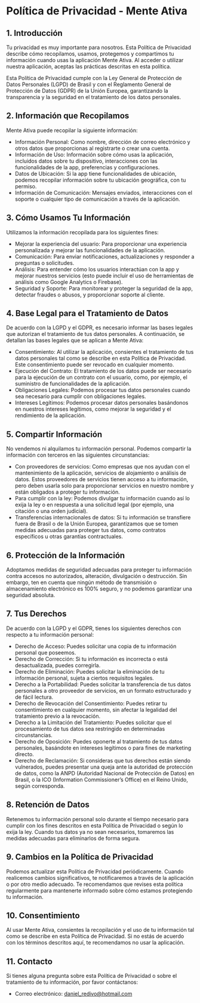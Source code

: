 # Política de Privacidad - Mente Ativa

## 1. Introducción

Tu privacidad es muy importante para nosotros. Esta Política de Privacidad describe cómo recopilamos, usamos, protegemos y compartimos tu información cuando usas la aplicación Mente Ativa. Al acceder o utilizar nuestra aplicación, aceptas las prácticas descritas en esta política.

Esta Política de Privacidad cumple con la Ley General de Protección de Datos Personales (LGPD) de Brasil y con el Reglamento General de Protección de Datos (GDPR) de la Unión Europea, garantizando la transparencia y la seguridad en el tratamiento de los datos personales.

## 2. Información que Recopilamos

Mente Ativa puede recopilar la siguiente información:

- Información Personal: Como nombre, dirección de correo electrónico y otros datos que proporcionas al registrarte o crear una cuenta.
- Información de Uso: Información sobre cómo usas la aplicación, incluidos datos sobre tu dispositivo, interacciones con las funcionalidades de la app, preferencias y configuraciones.
- Datos de Ubicación: Si la app tiene funcionalidades de ubicación, podemos recopilar información sobre tu ubicación geográfica, con tu permiso.
- Información de Comunicación: Mensajes enviados, interacciones con el soporte o cualquier tipo de comunicación a través de la aplicación.

## 3. Cómo Usamos Tu Información

Utilizamos la información recopilada para los siguientes fines:

- Mejorar la experiencia del usuario: Para proporcionar una experiencia personalizada y mejorar las funcionalidades de la aplicación.
- Comunicación: Para enviar notificaciones, actualizaciones y responder a preguntas o solicitudes.
- Análisis: Para entender cómo los usuarios interactúan con la app y mejorar nuestros servicios (esto puede incluir el uso de herramientas de análisis como Google Analytics o Firebase).
- Seguridad y Soporte: Para monitorear y proteger la seguridad de la app, detectar fraudes o abusos, y proporcionar soporte al cliente.

## 4. Base Legal para el Tratamiento de Datos

De acuerdo con la LGPD y el GDPR, es necesario informar las bases legales que autorizan el tratamiento de tus datos personales. A continuación, se detallan las bases legales que se aplican a Mente Ativa:

- Consentimiento: Al utilizar la aplicación, consientes el tratamiento de tus datos personales tal como se describe en esta Política de Privacidad. Este consentimiento puede ser revocado en cualquier momento.
- Ejecución del Contrato: El tratamiento de los datos puede ser necesario para la ejecución de un contrato con el usuario, como, por ejemplo, el suministro de funcionalidades de la aplicación.
- Obligaciones Legales: Podemos procesar tus datos personales cuando sea necesario para cumplir con obligaciones legales.
- Intereses Legítimos: Podemos procesar datos personales basándonos en nuestros intereses legítimos, como mejorar la seguridad y el rendimiento de la aplicación.

## 5. Compartir Información

No vendemos ni alquilamos tu información personal. Podemos compartir la información con terceros en las siguientes circunstancias:

- Con proveedores de servicios: Como empresas que nos ayudan con el mantenimiento de la aplicación, servicios de alojamiento o análisis de datos. Estos proveedores de servicios tienen acceso a tu información, pero deben usarla solo para proporcionar servicios en nuestro nombre y están obligados a proteger tu información.
- Para cumplir con la ley: Podemos divulgar tu información cuando así lo exija la ley o en respuesta a una solicitud legal (por ejemplo, una citación o una orden judicial).
- Transferencias internacionales de datos: Si tu información se transfiere fuera de Brasil o de la Unión Europea, garantizamos que se tomen medidas adecuadas para proteger tus datos, como contratos específicos u otras garantías contractuales.

## 6. Protección de la Información

Adoptamos medidas de seguridad adecuadas para proteger tu información contra accesos no autorizados, alteración, divulgación o destrucción. Sin embargo, ten en cuenta que ningún método de transmisión o almacenamiento electrónico es 100% seguro, y no podemos garantizar una seguridad absoluta.

## 7. Tus Derechos

De acuerdo con la LGPD y el GDPR, tienes los siguientes derechos con respecto a tu información personal:

- Derecho de Acceso: Puedes solicitar una copia de tu información personal que poseemos.
- Derecho de Corrección: Si tu información es incorrecta o está desactualizada, puedes corregirla.
- Derecho de Eliminación: Puedes solicitar la eliminación de tu información personal, sujeta a ciertos requisitos legales.
- Derecho a la Portabilidad: Puedes solicitar la transferencia de tus datos personales a otro proveedor de servicios, en un formato estructurado y de fácil lectura.
- Derecho de Revocación del Consentimiento: Puedes retirar tu consentimiento en cualquier momento, sin afectar la legalidad del tratamiento previo a la revocación.
- Derecho a la Limitación del Tratamiento: Puedes solicitar que el procesamiento de tus datos sea restringido en determinadas circunstancias.
- Derecho de Oposición: Puedes oponerte al tratamiento de tus datos personales, basándote en intereses legítimos o para fines de marketing directo.
- Derecho de Reclamación: Si consideras que tus derechos están siendo vulnerados, puedes presentar una queja ante la autoridad de protección de datos, como la ANPD (Autoridad Nacional de Protección de Datos) en Brasil, o la ICO (Information Commissioner’s Office) en el Reino Unido, según corresponda.

## 8. Retención de Datos

Retenemos tu información personal solo durante el tiempo necesario para cumplir con los fines descritos en esta Política de Privacidad o según lo exija la ley. Cuando tus datos ya no sean necesarios, tomaremos las medidas adecuadas para eliminarlos de forma segura.

## 9. Cambios en la Política de Privacidad

Podemos actualizar esta Política de Privacidad periódicamente. Cuando realicemos cambios significativos, te notificaremos a través de la aplicación o por otro medio adecuado. Te recomendamos que revises esta política regularmente para mantenerte informado sobre cómo estamos protegiendo tu información.

## 10. Consentimiento

Al usar Mente Ativa, consientes la recopilación y el uso de tu información tal como se describe en esta Política de Privacidad. Si no estás de acuerdo con los términos descritos aquí, te recomendamos no usar la aplicación.

## 11. Contacto

Si tienes alguna pregunta sobre esta Política de Privacidad o sobre el tratamiento de tu información, por favor contáctanos:

- Correo electrónico: daniel_redivo@hotmail.com
